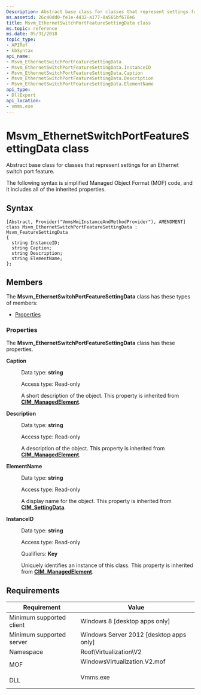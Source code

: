 ```yaml
---
Description: Abstract base class for classes that represent settings for an Ethernet switch port feature.
ms.assetid: 26c40dd0-fe1e-4432-a177-8a565bf678e6
title: Msvm_EthernetSwitchPortFeatureSettingData class
ms.topic: reference
ms.date: 05/31/2018
topic_type: 
- APIRef
- kbSyntax
api_name: 
- Msvm_EthernetSwitchPortFeatureSettingData
- Msvm_EthernetSwitchPortFeatureSettingData.InstanceID
- Msvm_EthernetSwitchPortFeatureSettingData.Caption
- Msvm_EthernetSwitchPortFeatureSettingData.Description
- Msvm_EthernetSwitchPortFeatureSettingData.ElementName
api_type: 
- DllExport
api_location: 
- vmms.exe
---
```


# Msvm\_EthernetSwitchPortFeatureSettingData class

Abstract base class for classes that represent settings for an Ethernet switch port feature.

The following syntax is simplified Managed Object Format (MOF) code, and it includes all of the inherited properties.

## Syntax

``` syntax
[Abstract, Provider("VmmsWmiInstanceAndMethodProvider"), AMENDMENT]
class Msvm_EthernetSwitchPortFeatureSettingData : Msvm_FeatureSettingData
{
  string InstanceID;
  string Caption;
  string Description;
  string ElementName;
};
```

## Members

The **Msvm\_EthernetSwitchPortFeatureSettingData** class has these types of members:

-   [Properties](#properties)

### Properties

The **Msvm\_EthernetSwitchPortFeatureSettingData** class has these properties.

<dl> <dt>

**Caption**
</dt> <dd> <dl> <dt>

Data type: **string**
</dt> <dt>

Access type: Read-only
</dt> </dl>

A short description of the object. This property is inherited from [**CIM\_ManagedElement**](/previous-versions/windows/desktop/iscsitarg/cim-managedelement).

</dd> <dt>

**Description**
</dt> <dd> <dl> <dt>

Data type: **string**
</dt> <dt>

Access type: Read-only
</dt> </dl>

A description of the object. This property is inherited from [**CIM\_ManagedElement**](/previous-versions/windows/desktop/iscsitarg/cim-managedelement).

</dd> <dt>

**ElementName**
</dt> <dd> <dl> <dt>

Data type: **string**
</dt> <dt>

Access type: Read-only
</dt> </dl>

A display name for the object. This property is inherited from [**CIM\_SettingData**](/previous-versions//cc136911(v=vs.85)).

</dd> <dt>

**InstanceID**
</dt> <dd> <dl> <dt>

Data type: **string**
</dt> <dt>

Access type: Read-only
</dt> <dt>

Qualifiers: **Key**
</dt> </dl>

Uniquely identifies an instance of this class. This property is inherited from [**CIM\_ManagedElement**](/previous-versions/windows/desktop/iscsitarg/cim-managedelement).

</dd> </dl>

## Requirements



| Requirement | Value |
|-------------------------------------|---------------------------------------------------------------------------------------------------------|
| Minimum supported client<br/> | Windows 8 \[desktop apps only\]<br/>                                                              |
| Minimum supported server<br/> | Windows Server 2012 \[desktop apps only\]<br/>                                                    |
| Namespace<br/>                | Root\\Virtualization\\V2<br/>                                                                     |
| MOF<br/>                      | <dl> <dt>WindowsVirtualization.V2.mof</dt> </dl> |
| DLL<br/>                      | <dl> <dt>Vmms.exe</dt> </dl>                     |



 

